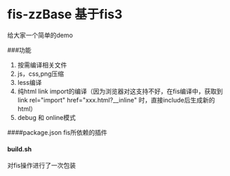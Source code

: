 fis-zzBase 基于fis3
=======
给大家一个简单的demo

###功能
1. 按需编译相关文件
2. js，css,png压缩
3. less编译
4. 纯html link import的编译（因为浏览器对这支持不好，在fis编译中，获取到link rel="import" href="xxx.html?__inline" 时，直接include后生成新的html）
5. debug 和 online模式

####package.json
fis所依赖的插件

#### build.sh
对fis操作进行了一次包装

